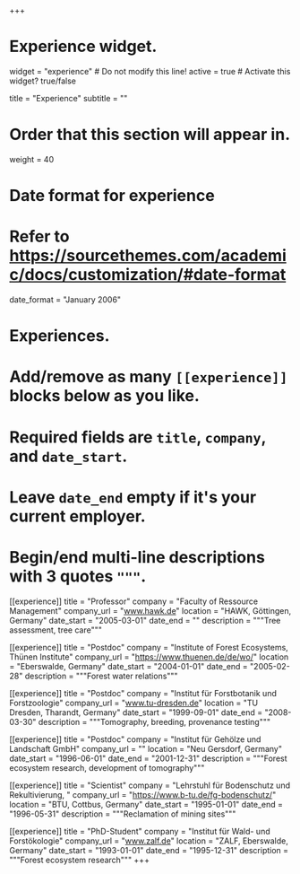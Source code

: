 +++
# Experience widget.
widget = "experience"  # Do not modify this line!
active = true  # Activate this widget? true/false

title = "Experience"
subtitle = ""

# Order that this section will appear in.
weight = 40

# Date format for experience
#   Refer to https://sourcethemes.com/academic/docs/customization/#date-format
 date_format = "January 2006"

# Experiences.
#   Add/remove as many `[[experience]]` blocks below as you like.
#   Required fields are `title`, `company`, and `date_start`.
#   Leave `date_end` empty if it's your current employer.
#   Begin/end multi-line descriptions with 3 quotes `"""`.

[[experience]]
  title = "Professor"
  company = "Faculty of Ressource Management"
  company_url = "www.hawk.de"
  location = "HAWK, Göttingen, Germany"
  date_start = "2005-03-01"
  date_end = ""
  description = """Tree assessment, tree care"""

[[experience]]
  title = "Postdoc"
  company = "Institute of Forest Ecosystems, Thünen Institute"
  company_url = "https://www.thuenen.de/de/wo/"
  location = "Eberswalde, Germany"
  date_start = "2004-01-01"
  date_end = "2005-02-28"
  description = """Forest water relations"""
  
[[experience]]
  title = "Postdoc"
  company = "Institut für Forstbotanik und Forstzoologie"
  company_url = "www.tu-dresden.de"
  location = "TU Dresden, Tharandt, Germany"
  date_start = "1999-09-01"
  date_end = "2008-03-30"
  description = """Tomography, breeding, provenance testing"""

[[experience]]
  title = "Postdoc"
  company = "Institut für Gehölze und Landschaft GmbH"
  company_url = ""
  location = "Neu Gersdorf, Germany"
  date_start = "1996-06-01"
  date_end = "2001-12-31"
  description = """Forest ecosystem research, development of tomography"""
  
[[experience]]
  title = "Scientist"
  company = "Lehrstuhl für Bodenschutz und Rekultivierung, "
  company_url = "https://www.b-tu.de/fg-bodenschutz/"
  location = "BTU, Cottbus, Germany"
  date_start = "1995-01-01"
  date_end = "1996-05-31"
  description = """Reclamation of mining sites"""
  
[[experience]]
  title = "PhD-Student"
  company = "Institut für Wald- und Forstökologie"
  company_url = "www.zalf.de"
  location = "ZALF, Eberswalde, Germany"
  date_start = "1993-01-01"
  date_end = "1995-12-31"
  description = """Forest ecosystem research"""
+++





